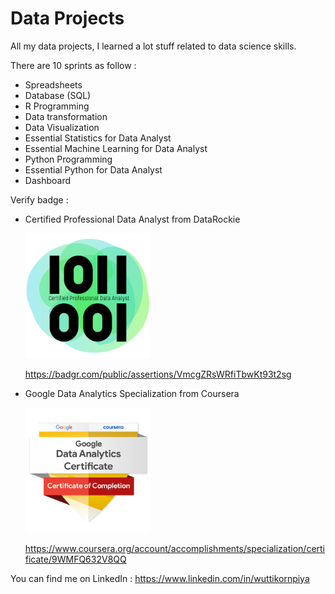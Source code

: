 # Data Projects

All my data projects, I learned a lot stuff related to data science skills.

There are 10 sprints as follow : 

- Spreadsheets
- Database (SQL)
- R Programming
- Data transformation
- Data Visualization
- Essential Statistics for Data Analyst
- Essential Machine Learning for Data Analyst
- Python Programming
- Essential Python for Data Analyst
- Dashboard

Verify badge :
- Certified Professional Data Analyst from DataRockie

  <img src="https://github.com/wuttikornG/data-projects/blob/main/Certified%20Professional%20Data%20Analyst%20Digital%20Badge.png" width="200" height="200" />

  https://badgr.com/public/assertions/VmcgZRsWRfiTbwKt93t2sg

  
- Google Data Analytics Specialization from Coursera

  <img src="https://github.com/wuttikornG/data-projects/blob/main/google-data-analytics-certificate.2.png" width="200" height="200" />
  
  https://www.coursera.org/account/accomplishments/specialization/certificate/9WMFQ632V8QQ

You can find me on LinkedIn :
  https://www.linkedin.com/in/wuttikornpiya
